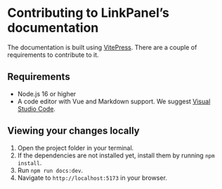 # Contributing to LinkPanel’s documentation

The documentation is built using [VitePress](https://vitepress.vuejs.org). There are a couple of requirements to contribute to it.

## Requirements

- Node.js 16 or higher
- A code editor with Vue and Markdown support. We suggest [Visual Studio Code](https://code.visualstudio.com).

## Viewing your changes locally

1. Open the project folder in your terminal.
2. If the dependencies are not installed yet, install them by running `npm install`.
3. Run `npm run docs:dev`.
4. Navigate to `http://localhost:5173` in your browser.
